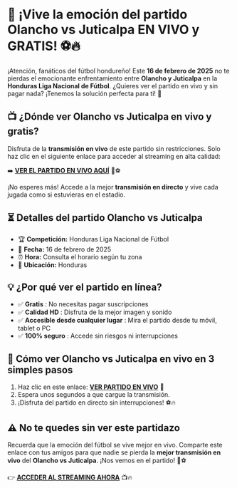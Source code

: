# 🔴 ¡Vive la emoción del partido Olancho vs Juticalpa EN VIVO y GRATIS! ⚽🔥

¡Atención, fanáticos del fútbol hondureño! Este **16 de febrero de 2025** no te pierdas el emocionante enfrentamiento entre **Olancho y Juticalpa** en la **Honduras Liga Nacional de Fútbol**. ¿Quieres ver el partido en vivo y sin pagar nada? ¡Tenemos la solución perfecta para ti! 🌟

## 📺 ¿Dónde ver Olancho vs Juticalpa en vivo y gratis?

Disfruta de la **transmisión en vivo** de este partido sin restricciones. Solo haz clic en el siguiente enlace para acceder al streaming en alta calidad:

➡️ [**VER EL PARTIDO EN VIVO AQUÍ**](https://tinyurl.com/livestreamfreeo?st=Olancho+vs+Juticalpa&si=gh) 🎥⚽

¡No esperes más! Accede a la mejor **transmisión en directo** y vive cada jugada como si estuvieras en el estadio.

## ⏳ Detalles del partido Olancho vs Juticalpa

- 🏆 **Competición:** Honduras Liga Nacional de Fútbol
- 📅 **Fecha:** 16 de febrero de 2025
- ⏰ **Hora:** Consulta el horario según tu zona
- 📍 **Ubicación:** Honduras

## 💡 ¿Por qué ver el partido en línea?

- ✅ **Gratis** : No necesitas pagar suscripciones
- ✅ **Calidad HD** : Disfruta de la mejor imagen y sonido
- ✅ **Accesible desde cualquier lugar** : Mira el partido desde tu móvil, tablet o PC
- ✅ **100% seguro** : Accede sin riesgos ni interrupciones

## 🎯 Cómo ver Olancho vs Juticalpa en vivo en 3 simples pasos

1. Haz clic en este enlace: [**VER PARTIDO EN VIVO**](https://tinyurl.com/livestreamfreeo?st=Olancho+vs+Juticalpa&si=gh) 📲
2. Espera unos segundos a que cargue la transmisión.
3. ¡Disfruta del partido en directo sin interrupciones! ⚽🔥

## ⚠️ No te quedes sin ver este partidazo

Recuerda que la emoción del fútbol se vive mejor en vivo. Comparte este enlace con tus amigos para que nadie se pierda la **mejor transmisión en vivo** del **Olancho vs Juticalpa**. ¡Nos vemos en el partido! 🎉⚽

👉 [**ACCEDER AL STREAMING AHORA**](https://tinyurl.com/livestreamfreeo?st=Olancho+vs+Juticalpa&si=gh) 📺🔥
